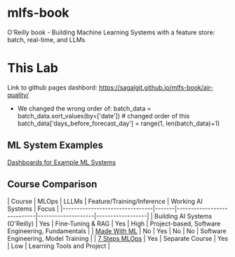 # mlfs-book
O'Reilly book - Building Machine Learning Systems with a feature store: batch, real-time, and LLMs

# This Lab
Link to github pages dashbord:
https://sagalgit.github.io/mlfs-book/air-quality/

- We changed the wrong order of:
batch_data = batch_data.sort_values(by=['date']) # changed order of this
batch_data['days_before_forecast_day'] = range(1, len(batch_data)+1) 

## ML System Examples


[Dashboards for Example ML Systems](https://featurestorebook.github.io/mlfs-book/)

## Course Comparison

| Course                         | MLOps | LLLMs             | Feature/Training/Inference | Working AI Systems | Focus |
|--------------------------------|-------|----------------------------|--------------------|------------------|
| Building AI Systems (O'Reilly) | Yes   | Fine-Tuning & RAG | Yes                        | High               | Project-based, Software Engineering, Fundamentals    |
| [Made With ML](https://madewithml.com/)                   | No          | Yes   | No                         | No                 | Software Engineering, Model Training   |
| [7 Steps MLOps](https://www.pauliusztin.me/courses/the-full-stack-7-steps-mlops-framework)            | Yes   | Separate Course    | Yes                        | Low                | Learning Tools and Project    |
